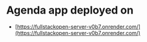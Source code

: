 # Agenda app deployed on

- [https://fullstackopen-server-v0b7.onrender.com/](https://fullstackopen-server-v0b7.onrender.com/)